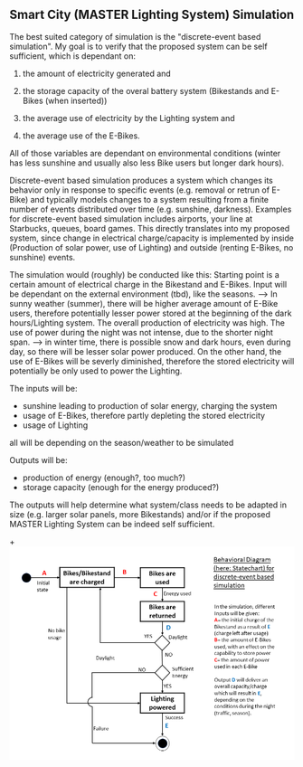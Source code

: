 ## Smart City (MASTER Lighting System) Simulation

The best suited category of simulation is the "discrete-event based simulation". 
My goal is to verify that the proposed system can be self sufficient, which is dependant on:

1. the amount of electricity generated and 

2. the storage capacity of the overal battery system (Bikestands and E-Bikes (when inserted))

3. the average use of electricity by the Lighting system and

4. the average use of the E-Bikes. 

All of those variables are dependant on environmental conditions (winter has less sunshine and usually also less Bike users but longer dark hours).

Discrete-event based simulation produces a system which changes its behavior only in response to specific events (e.g. removal or retrun of E-Bike) and typically models changes to a system resulting from a finite number of events distributed over time (e.g. sunshine, darkness). Examples for discrete-event based simulation includes airports, your line at Starbucks, queues, board games. This directly translates into my proposed system, since change in electrical charge/capacity is implemented by inside (Production of solar power, use of Lighting) and outside (renting E-Bikes, no sunshine) events. 


The simulation would (roughly) be conducted like this:
Starting point is a certain amount of electrical charge in the Bikestand and E-Bikes. 
Input will be dependant on the external environment (tbd), like the seasons. 
--> In sunny weather (summer), there will be higher average amount of E-Bike users, therefore potentially lesser power stored at the beginning of the dark hours/Lighting system. The overall production of electricity was high. The use of power during the night was not intense, due to the shorter night span.
--> in winter time, there is possible snow and dark hours, even during day, so there will be lesser solar power produced. On the other hand, the use of E-Bikes will be severly diminished, therefore the stored electricity will potentially be only used to power the Lighting. 

The inputs will be: 

- sunshine leading to production of solar energy, charging the system
- usage of E-Bikes, therefore partly depleting the stored electricity
- usage of Lighting

all will be depending on the season/weather to be simulated

Outputs will be:

- production of energy (enough?, too much?)
- storage capacity (enough for the energy produced?)

The outputs will help determine what system/class needs to be adapted in size (e.g. larger solar panels, more Bikestands) and/or if the proposed MASTER Lighting System can be indeed self sufficient. 

+![Using the Behavioral Diagram to illustrate Inputs/Outputs](analysis/discrete_event_remarks.PNG)
